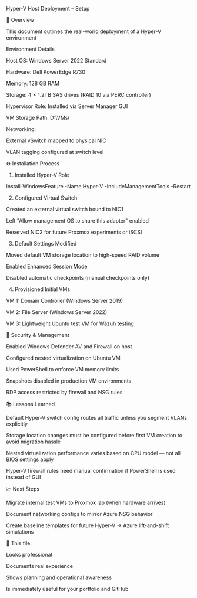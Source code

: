 Hyper-V Host Deployment – Setup

📝 Overview

This document outlines the real-world deployment of a Hyper-V environment

Environment Details

Host OS: Windows Server 2022 Standard

Hardware: Dell PowerEdge R730

Memory: 128 GB RAM

Storage: 4 × 1.2TB SAS drives (RAID 10 via PERC controller)

Hypervisor Role: Installed via Server Manager GUI

VM Storage Path: D:\VMs\

Networking:

External vSwitch mapped to physical NIC

VLAN tagging configured at switch level

⚙️ Installation Process

1. Installed Hyper-V Role

Install-WindowsFeature -Name Hyper-V -IncludeManagementTools -Restart

2. Configured Virtual Switch

Created an external virtual switch bound to NIC1

Left "Allow management OS to share this adapter" enabled

Reserved NIC2 for future Proxmox experiments or iSCSI

3. Default Settings Modified

Moved default VM storage location to high-speed RAID volume

Enabled Enhanced Session Mode

Disabled automatic checkpoints (manual checkpoints only)

4. Provisioned Initial VMs

VM 1: Domain Controller (Windows Server 2019)

VM 2: File Server (Windows Server 2022)

VM 3: Lightweight Ubuntu test VM for Wazuh testing

🔐 Security & Management

Enabled Windows Defender AV and Firewall on host

Configured nested virtualization on Ubuntu VM

Used PowerShell to enforce VM memory limits

Snapshots disabled in production VM environments

RDP access restricted by firewall and NSG rules

📚 Lessons Learned

Default Hyper-V switch config routes all traffic unless you segment VLANs explicitly

Storage location changes must be configured before first VM creation to avoid migration hassle

Nested virtualization performance varies based on CPU model — not all BIOS settings apply

Hyper-V firewall rules need manual confirmation if PowerShell is used instead of GUI

📈 Next Steps

Migrate internal test VMs to Proxmox lab (when hardware arrives)

Document networking configs to mirror Azure NSG behavior

Create baseline templates for future Hyper-V → Azure lift-and-shift simulations

📄 This file:

Looks professional

Documents real experience

Shows planning and operational awareness

Is immediately useful for your portfolio and GitHub

